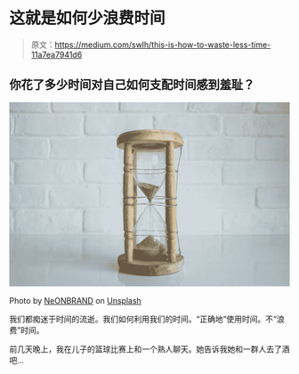 # 这就是如何少浪费时间

> 原文：<https://medium.com/swlh/this-is-how-to-waste-less-time-11a7ea7941d6>

## 你花了多少时间对自己如何支配时间感到羞耻？

![](img/ff71df21633598150164c0829f84da3e.png)

Photo by [NeONBRAND](https://unsplash.com/photos/KYxXMTpTzek?utm_source=unsplash&utm_medium=referral&utm_content=creditCopyText) on [Unsplash](https://unsplash.com/search/photos/clock?utm_source=unsplash&utm_medium=referral&utm_content=creditCopyText)

我们都痴迷于时间的流逝。我们如何利用我们的时间。“正确地”使用时间。不“浪费”时间。

前几天晚上，我在儿子的篮球比赛上和一个熟人聊天。她告诉我她和一群人去了酒吧…